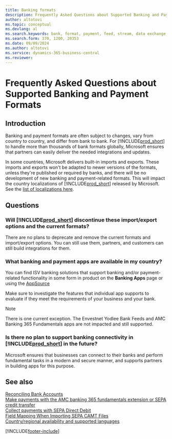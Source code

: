 ```yaml
---
title: Banking formats
description: Frequently Asked Questions about Supported Banking and Payment Formats.
author: altotovi
ms.topic: conceptual
ms.devlang: al
ms.search.keywords: bank, format, payment, feed, stream, data exchange, AMC, link
ms.search.form: 370, 1200, 20353
ms.date: 09/09/2024
ms.author: altotovi
ms.service: dynamics-365-business-central
ms.reviewer: 
---
```


# Frequently Asked Questions about Supported Banking and Payment Formats 

## Introduction  

Banking and payment formats are often subject to changes, vary from country to country, and differ from bank to bank. For [!INCLUDE[prod_short](includes/prod_short.md)] to handle more than thousands of bank formats globally, Microsoft ensures that partners can easily deliver the needed integrations and updates.  

In some countries, Microsoft delivers built-in imports and exports. These imports and exports won't be adapted to newer versions of the formats, unless they're published or required by banks, and there will be no development of new banking and payment-related formats. This will impact the country localizations of [!INCLUDE[prod_short](includes/prod_short.md)] released by Microsoft. See the [list of localizations here](/dynamics365/business-central/dev-itpro/compliance/apptest-countries-and-translations). 

## Questions  

### Will [!INCLUDE[prod_short](includes/prod_short.md)] discontinue these import/export options and the current formats?  

There are no plans to deprecate and remove the current formats and import/export options. You can still use them, partners, and customers can still build integrations for them.  

### What banking and payment apps are available in my country?   

You can find ISV banking solutions that support banking and/or payment-related functionality in some form in product on the **Banking Apps** page or using the [AppSource](https://appsource.microsoft.com/)

Make sure to investigate the features that individual app supports to evaluate if they meet the requirements of your business and your bank. 

> [!NOTE]
> There is one current exception. The Envestnet Yodlee Bank Feeds and AMC Banking 365 Fundamentals apps are not impacted and still supported. 

### Is there no plan to support banking connectivity in [!INCLUDE[prod_short](includes/prod_short.md)] in the future?  

Microsoft ensures that businesses can connect to their banks and perform fundamental tasks in a modern and secure manner, and supports partners in building apps for this purpose. 


## See also

[Reconciling Bank Accounts](bank-manage-bank-accounts.md)    
[Make payments with the AMC banking 365 fundamentals extension or SEPA credit transfer](finance-make-payments-with-bank-data-conversion-service-or-sepa-credit-transfer.md)  
[Collect payments with SEPA Direct Debit](finance-collect-payments-with-sepa-direct-debit.md)  
[Field Mapping When Importing SEPA CAMT Files](across-field-mapping-when-importing-sepa-camt-files.md)  
[Country/regional availability and supported languages](/dynamics365/business-central/dev-itpro/compliance/apptest-countries-and-translations.md)  


[!INCLUDE[footer-include](includes/footer-banner.md)]
